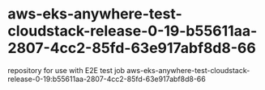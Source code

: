 # aws-eks-anywhere-test-cloudstack-release-0-19-b55611aa-2807-4cc2-85fd-63e917abf8d8-66
repository for use with E2E test job aws-eks-anywhere-test-cloudstack-release-0-19:b55611aa-2807-4cc2-85fd-63e917abf8d8-66
